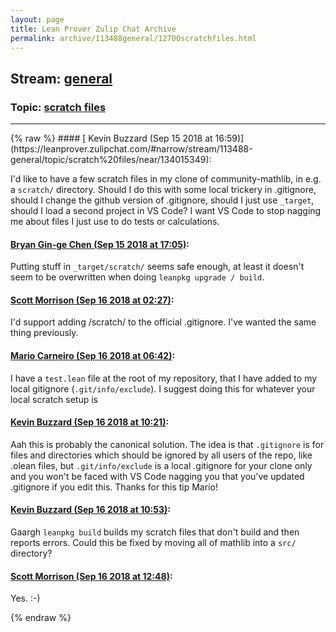 ```yaml
---
layout: page
title: Lean Prover Zulip Chat Archive 
permalink: archive/113488general/12700scratchfiles.html
---
```


## Stream: [general](https://leanprover-community.github.io/archive/113488general/index.html)
### Topic: [scratch files](https://leanprover-community.github.io/archive/113488general/12700scratchfiles.html)

---

<base href="https://leanprover.zulipchat.com">
{% raw %}
#### [ Kevin Buzzard (Sep 15 2018 at 16:59)](https://leanprover.zulipchat.com/#narrow/stream/113488-general/topic/scratch%20files/near/134015349):
<p>I'd like to have a few scratch files in my clone of community-mathlib, in e.g. a <code>scratch/</code> directory. Should I do this with some local trickery in .gitignore, should I change the github version of .gitignore, should I just use <code>_target</code>, should I load a second project in VS Code? I want VS Code to stop nagging me about files I just use to do tests or calculations.</p>

#### [ Bryan Gin-ge Chen (Sep 15 2018 at 17:05)](https://leanprover.zulipchat.com/#narrow/stream/113488-general/topic/scratch%20files/near/134015591):
<p>Putting stuff in <code>_target/scratch/</code> seems safe enough, at least it doesn't seem to be overwritten when doing <code>leanpkg upgrade / build</code>.</p>

#### [ Scott Morrison (Sep 16 2018 at 02:27)](https://leanprover.zulipchat.com/#narrow/stream/113488-general/topic/scratch%20files/near/134031737):
<p>I'd support adding /scratch/ to the official .gitignore. I've wanted the same thing previously.</p>

#### [ Mario Carneiro (Sep 16 2018 at 06:42)](https://leanprover.zulipchat.com/#narrow/stream/113488-general/topic/scratch%20files/near/134039022):
<p>I have a <code>test.lean</code> file at the root of my repository, that I have added to my local gitignore (<code>.git/info/exclude</code>). I suggest doing this for whatever your local scratch setup is</p>

#### [ Kevin Buzzard (Sep 16 2018 at 10:21)](https://leanprover.zulipchat.com/#narrow/stream/113488-general/topic/scratch%20files/near/134045518):
<p>Aah this is probably the canonical solution. The idea is that <code>.gitignore</code> is for files and directories which should be ignored by all users of the repo, like .olean files, but <code>.git/info/exclude</code> is a local .gitignore for your clone only and you won't be faced with VS Code nagging you that you've updated .gitignore if you edit this. Thanks for this tip Mario!</p>

#### [ Kevin Buzzard (Sep 16 2018 at 10:53)](https://leanprover.zulipchat.com/#narrow/stream/113488-general/topic/scratch%20files/near/134046304):
<p>Gaargh <code>leanpkg build</code> builds my scratch files that don't build and then reports errors. Could this be fixed by moving all of mathlib into a <code>src/</code> directory?</p>

#### [ Scott Morrison (Sep 16 2018 at 12:48)](https://leanprover.zulipchat.com/#narrow/stream/113488-general/topic/scratch%20files/near/134049356):
<p>Yes. :-)</p>


{% endraw %}
